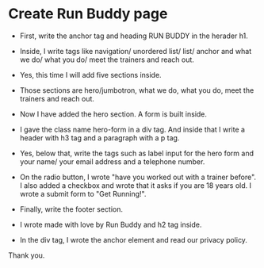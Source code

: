 # Create Run Buddy page

* First, write the anchor tag and heading RUN BUDDY in the herader h1.

* Inside, I write tags like navigation/ unordered list/ list/ anchor and what we do/ what you do/ meet the trainers and reach out.

* Yes, this time I will add five sections inside.

* Those sections are hero/jumbotron, what we do, what you do, meet the trainers and reach out.

* Now I have added the hero section. A form is built inside.

* I gave the class name hero-form in a div tag. And inside that I write a header with h3 tag and a paragraph with a p tag.

* Yes, below that, write the tags such as label input for the hero form and your name/ your email address and a telephone number.

* On the radio button, I wrote "have you worked out with a trainer before". I also added a checkbox and wrote that it asks if you are 18 years old. I wrote a submit form to "Get Running!". 

* Finally, write the footer section.

* I wrote made with love by Run Buddy and h2 tag inside.

* In the div tag, I wrote the anchor element and read our privacy policy.

Thank you.
